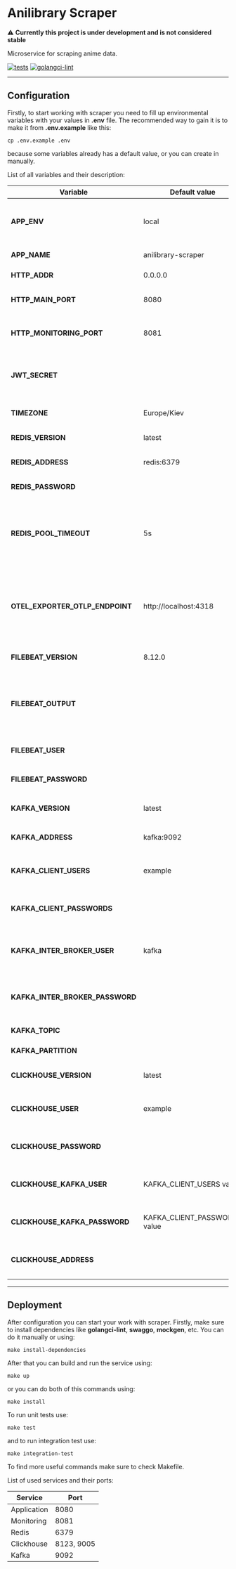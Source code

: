 # Anilibrary Scraper

:warning: **Currently this project is under development and is not considered stable**

Microservice for scraping anime data.

[![tests](https://github.com/VampireAotD/anilibrary-scraper/actions/workflows/test.yml/badge.svg)](https://github.com/VampireAotD/anilibrary-scraper/actions/workflows/test.yml)
[![golangci-lint](https://github.com/VampireAotD/anilibrary-scraper/actions/workflows/golangci-lint.yml/badge.svg)](https://github.com/VampireAotD/anilibrary-scraper/actions/workflows/golangci-lint.yml)

---

## Configuration

Firstly, to start working with scraper you need to fill up environmental variables with your values in **.env** file.
The recommended way to gain it is to make it from **.env.example** like this:

```shell
cp .env.example .env
```

because some variables already has a default value, or you can create in manually.

List of all variables and their description:

| Variable                        | Default value                | Description                                                                                                                                        |
|---------------------------------|------------------------------|----------------------------------------------------------------------------------------------------------------------------------------------------|
| **APP_ENV**                     | local                        | Specify current project environment. Also used in tracing.                                                                                         | 
| **APP_NAME**                    | anilibrary-scraper           | Custom name for service.                                                                                                                           | 
| **HTTP_ADDR**                   | 0.0.0.0                      | Host to run service on.                                                                                                                            | 
| **HTTP_MAIN_PORT**              | 8080                         | Port to run main server with endpoints.                                                                                                            | 
| **HTTP_MONITORING_PORT**        | 8081                         | Port to run secondary server with metrics.                                                                                                         | 
| **JWT_SECRET**                  |                              | Token to communicate with other Anilibrary services.                                                                                               | 
| **TIMEZONE**                    | Europe/Kiev                  | Specify current timezone in container.                                                                                                             | 
| **REDIS_VERSION**               | latest                       | Specify desired Redis version.                                                                                                                     | 
| **REDIS_ADDRESS**               | redis:6379                   | Specify Redis connection address.                                                                                                                  | 
| **REDIS_PASSWORD**              |                              | Specify Redis password.                                                                                                                            |
| **REDIS_POOL_TIMEOUT**          | 5s                           | Max wait time for a connection from the pool, preventing hangs when all connections are busy.                                                      |
| **OTEL_EXPORTER_OTLP_ENDPOINT** | http://localhost:4318        | Specify endpoint on where to send traces. By default traces are sent to [monitoring service](https://github.com/VampireAotD/anilibrary-monitoring) |
| **FILEBEAT_VERSION**            | 8.12.0                       | Specify Filebeat version.                                                                                                                          |
| **FILEBEAT_OUTPUT**             |                              | Specify url on where to send logs to. Logs can be visualized by Kibana in [ELK service](https://github.com/VampireAotD/anilibrary-elk).            |
| **FILEBEAT_USER**               |                              | Specify login for Filebeat user.                                                                                                                   |
| **FILEBEAT_PASSWORD**           |                              | Specify password for Filebeat user.                                                                                                                |
| **KAFKA_VERSION**               | latest                       | Specify desired Kafka image version.                                                                                                               |
| **KAFKA_ADDRESS**               | kafka:9092                   | Specify Kafka connection address.                                                                                                                  |
| **KAFKA_CLIENT_USERS**          | example                      | Specify Kafka username for client connection.                                                                                                      |
| **KAFKA_CLIENT_PASSWORDS**      |                              | Specify Kafka password for client connection.                                                                                                      |
| **KAFKA_INTER_BROKER_USER**     | kafka                        | Specify Kafka inter broker username for broker communication.                                                                                      |
| **KAFKA_INTER_BROKER_PASSWORD** |                              | Specify Kafka inter broker password for broker communication.                                                                                      |
| **KAFKA_TOPIC**                 |                              | Specify Kafka topic.                                                                                                                               |
| **KAFKA_PARTITION**             |                              | Specify Kafka partition.                                                                                                                           |
| **CLICKHOUSE_VERSION**          | latest                       | Specify desired Clickhouse version.                                                                                                                |
| **CLICKHOUSE_USER**             | example                      | Specify username for Clickhouse connection.                                                                                                        |
| **CLICKHOUSE_PASSWORD**         |                              | Specify password for Clickhouse connection.                                                                                                        |
| **CLICKHOUSE_KAFKA_USER**       | KAFKA_CLIENT_USERS value     | Specify Kafka client name for Kafka table engine.                                                                                                  |
| **CLICKHOUSE_KAFKA_PASSWORD**   | KAFKA_CLIENT_PASSWORDS value | Specify Kafka client password for Kafka table engine.                                                                                              |
| **CLICKHOUSE_ADDRESS**          |                              | Specify Clickhouse connection address.                                                                                                             |

---

## Deployment

After configuration you can start your work with scraper.
Firstly, make sure to install dependencies like **golangci-lint**, **swaggo**, **mockgen**, etc. You can do it manually
or using:

```shell
make install-dependencies
```

After that you can build and run the service using:

```shell
make up
```

or you can do both of this commands using:

```shell
make install
```

To run unit tests use:

```shell
make test
```

and to run integration test use:

```shell
make integration-test
```

To find more useful commands make sure to check Makefile.

List of used services and their ports:

| Service     | Port       |
|-------------|------------|
| Application | 8080       |
| Monitoring  | 8081       |
| Redis       | 6379       |
| Clickhouse  | 8123, 9005 |
| Kafka       | 9092       |